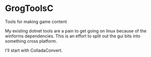 # GrogToolsC
Tools for making game content

My existing dotnet tools are a pain to get going on linux because of the winforms dependencies.  This is an effort to split out the gui bits into something cross platform.

I'll start with ColladaConvert.